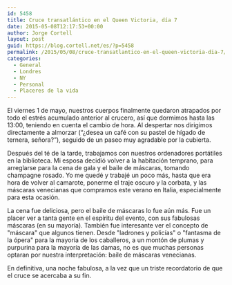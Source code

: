 ```yaml
---
id: 5458
title: Cruce transatlántico en el Queen Victoria, día 7
date: 2015-05-08T12:17:53+00:00
author: Jorge Cortell
layout: post
guid: https://blog.cortell.net/es/?p=5458
permalink: /2015/05/08/cruce-transatlantico-en-el-queen-victoria-dia-7/
categories:
  - General
  - Londres
  - NY
  - Personal
  - Placeres de la vida
---
```

El viernes 1 de mayo, nuestros cuerpos finalmente quedaron atrapados por todo el estrés acumulado anterior al crucero, así que dormimos hasta las 13:00, teniendo en cuenta el cambio de hora. Al despertar nos dirigimos directamente a almorzar (“¿desea un café con su pastel de hígado de ternera, señora?”), seguido de un paseo muy agradable por la cubierta.

Después del té de la tarde, trabajamos con nuestros ordenadores portátiles en la biblioteca. Mi esposa decidió volver a la habitación temprano, para arreglarse para la cena de gala y el baile de máscaras, tomando champagne rosado. Yo me quedé y trabajé un poco más, hasta que era hora de volver al camarote, ponerme el traje oscuro y la corbata, y las máscaras venecianas que compramos este verano en Italia, especialmente para esta ocasión.

La cena fue deliciosa, pero el baile de máscaras lo fue aún más. Fue un placer ver a tanta gente en el espíritu del evento, con sus fabulosas máscaras (en su mayoría). También fue interesante ver el concepto de "máscara" que algunos tienen. Desde "ladrones y policías" o "fantasma de la ópera" para la mayoría de los caballeros, a un montón de plumas y purpurina para la mayoría de las damas, no es que muchas personas optaran por nuestra interpretación: baile de máscaras venecianas.

En definitiva, una noche fabulosa, a la vez que un triste recordatorio de que el cruce se acercaba a su fin.
